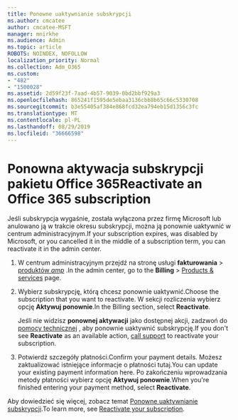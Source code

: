 ```yaml
---
title: Ponowne uaktywnianie subskrypcji
ms.author: cmcatee
author: cmcatee-MSFT
manager: mnirkhe
ms.audience: Admin
ms.topic: article
ROBOTS: NOINDEX, NOFOLLOW
localization_priority: Normal
ms.collection: Adm_O365
ms.custom:
- "482"
- "1500028"
ms.assetid: 2d59f23f-7aad-4b57-9039-0bd2bbf929a3
ms.openlocfilehash: 865241f1595de5ebaa3136cbb8b65c66c5330708
ms.sourcegitcommit: b3e55405af384e868fcd32ea794eb15d1356c3fc
ms.translationtype: MT
ms.contentlocale: pl-PL
ms.lasthandoff: 08/29/2019
ms.locfileid: "36666598"
---
```

# <a name="reactivate-an-office-365-subscription"></a><span data-ttu-id="0f20e-102">Ponowna aktywacja subskrypcji pakietu Office 365</span><span class="sxs-lookup"><span data-stu-id="0f20e-102">Reactivate an Office 365 subscription</span></span>

<span data-ttu-id="0f20e-103">Jeśli subskrypcja wygaśnie, została wyłączona przez firmę Microsoft lub anulowano ją w trakcie okresu subskrypcji, można ją ponownie uaktywnić w centrum administracyjnym.</span><span class="sxs-lookup"><span data-stu-id="0f20e-103">If your subscription expires, was disabled by Microsoft, or you cancelled it in the middle of a subscription term, you can reactivate it in the admin center.</span></span>
  
1. <span data-ttu-id="0f20e-104">W centrum administracyjnym przejdź na stronę usługi **fakturowania** \> [produktów _amp_](https://go.microsoft.com/fwlink/p/?linkid=842054) .</span><span class="sxs-lookup"><span data-stu-id="0f20e-104">In the admin center, go to the **Billing** \> [Products & services](https://go.microsoft.com/fwlink/p/?linkid=842054) page.</span></span>

2. <span data-ttu-id="0f20e-105">Wybierz subskrypcję, którą chcesz ponownie uaktywnić.</span><span class="sxs-lookup"><span data-stu-id="0f20e-105">Choose the subscription that you want to reactivate.</span></span> <span data-ttu-id="0f20e-106">W sekcji rozliczenia wybierz opcję **Aktywuj ponownie**.</span><span class="sxs-lookup"><span data-stu-id="0f20e-106">In the Billing section, select **Reactivate**.</span></span>

    <span data-ttu-id="0f20e-107">Jeśli nie widzisz **ponownej aktywacji** jako dostępnej akcji, zadzwoń do [pomocy technicznej](https://docs.microsoft.com/office365/admin/contact-support-for-business-products?view=o365-worldwide) , aby ponownie uaktywnić subskrypcję.</span><span class="sxs-lookup"><span data-stu-id="0f20e-107">If you don't see **Reactivate** as an available action, [call support](https://docs.microsoft.com/office365/admin/contact-support-for-business-products?view=o365-worldwide) to reactivate your subscription.</span></span>

3. <span data-ttu-id="0f20e-108">Potwierdź szczegóły płatności.</span><span class="sxs-lookup"><span data-stu-id="0f20e-108">Confirm your payment details.</span></span> <span data-ttu-id="0f20e-109">Możesz zaktualizować istniejące informacje o płatności tutaj.</span><span class="sxs-lookup"><span data-stu-id="0f20e-109">You can update your existing payment information here.</span></span> <span data-ttu-id="0f20e-110">Po zakończeniu wprowadzania metody płatności wybierz opcję **Aktywuj ponownie**.</span><span class="sxs-lookup"><span data-stu-id="0f20e-110">When you're finished entering your payment method, select **Reactivate**.</span></span>

<span data-ttu-id="0f20e-111">Aby dowiedzieć się więcej, zobacz temat [Ponowne uaktywnianie subskrypcji](https://docs.microsoft.com/office365/admin/subscriptions-and-billing/reactivate-your-subscription).</span><span class="sxs-lookup"><span data-stu-id="0f20e-111">To learn more, see [Reactivate your subscription](https://docs.microsoft.com/office365/admin/subscriptions-and-billing/reactivate-your-subscription).</span></span>
